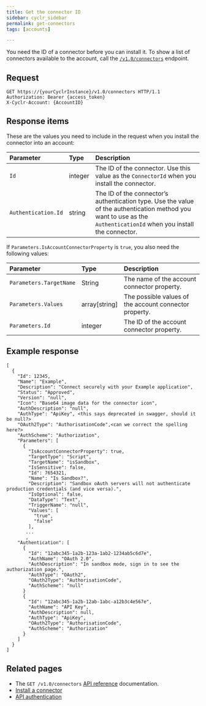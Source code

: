 ```yaml
---
title: Get the connector ID
sidebar: cyclr_sidebar
permalink: get-connectors
tags: [accounts]

---
```


You need the ID of a connector before you can install it. To show a list of connectors available to the account, call the [`/v1.0/connectors`](https://api.cyclr.uk/docs/index#!/Connectors/Connectors_All_GET) endpoint.

## Request

```
GET https://{yourCyclrInstance}/v1.0/connectors HTTP/1.1
Authorization: Bearer {access_token}
X-Cyclr-Account: {AccountID}
```

## Response items

These are the values you need to include in the request when you install the connector into an account:

<a name="connector-id"></a>

| **Parameter**     | **Type** | **Description**                                                                                                       |
|:------------------|:---------|:----------------------------------------------------------------------------------------------------------------------|
| `Id`                | integer  | The ID of the connector. Use this value as the `ConnectorId` when you install the connector.                            |
| `Authentication.Id` | string   | The ID of the connector’s authentication type. Use the value of the authentication method you want to use as the `AuthenticationId` when you install the connector. |

If `Parameters.IsAccountConnectorProperty` is `true`, you also need the following values:

| **Parameter**         | **Type**      | **Description**                                        |
|:----------------------|:--------------|:-------------------------------------------------------|
| `Parameters.TargetName` | String        | The name of the account connector property.            |
| `Parameters.Values`     | array[string] | The possible values of the account connector property. |
| `Parameters.Id`         | integer       | The ID of the account connector property.              |

## Example response

```
[
  {
    "Id": 12345,
    "Name": "Example",
    "Description": "Connect securely with your Example application",
    "Status": "Approved",
    "Version": "null",
    "Icon": "Base64 image data for the connector icon",
    "AuthDescription": "null",
    "AuthType": "ApiKey", <this says deprecated in swagger, should it be null?>
    "OAuth2Type": "AuthorisationCode",<can we correct the spelling here?>
    "AuthScheme": "Authorization", 
    "Parameters": [
      {
        "IsAccountConnectorProperty": true,
        "TargetType": "Script",
        "TargetName": "isSandbox",
        "IsSensitive": false,
        "Id": 7654321,
        "Name": "Is Sandbox?",
        "Description": "Sandbox oAuth servers will not authenticate production credentials (and vice versa).",
        "IsOptional": false,
        "DataType": "Text",
        "TriggerName": "null",
        "Values": [
          "true",
          "false"
        ],
       ...
       ,
    "Authentication": [
      {
        "Id": "12abc345-1a2b-123a-1ab2-1234ab5c6d7e",
        "AuthName": "OAuth 2.0",
        "AuthDescription": "In sandbox mode, sign in to see the authorization page.",
        "AuthType": "OAuth2",
        "OAuth2Type": "AuthorisationCode",
        "AuthScheme": "null"
      }
      {
        "Id": "12abc345-1a2b-12ab-1abc-a12b3c4e567e",
        "AuthName": "API Key",
        "AuthDescription": null,
        "AuthType": "ApiKey",
        "OAuth2Type": "AuthorisationCode",
        "AuthScheme": "Authorization"
      }
    ]
  }
]
```
## Related pages

* The `GET /v1.0/connectors` [API reference](https://api.cyclr.uk/docs/index#!/Connectors/Connectors_All_GET) documentation.
* [Install a connector](install-connector-api)
* [API authentication](cyclr-api-authentication)

